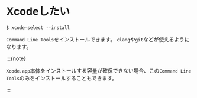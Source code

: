 # Xcodeしたい

```console
$ xcode-select --install
```

`Command Line Tools`をインストールできます。
`clang`や`git`などが使えるようになります。

:::{note}

`Xcode.app`本体をインストールする容量が確保できない場合、この`Command Line Tools`のみをインストールすることもできます。

:::
